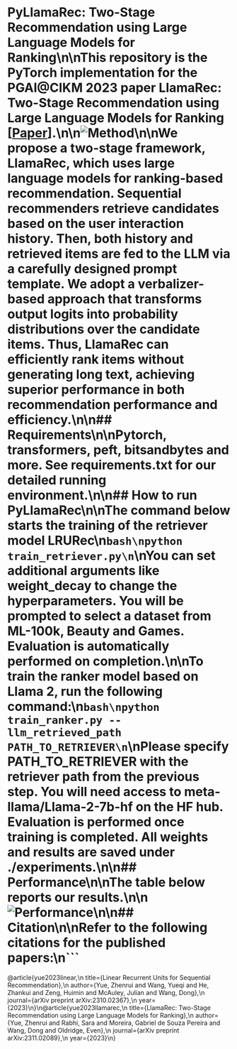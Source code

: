 
# PyLlamaRec: Two-Stage Recommendation using Large Language Models for Ranking\n\nThis repository is the PyTorch implementation for the PGAI@CIKM 2023 paper **LlamaRec: Two-Stage Recommendation using Large Language Models for Ranking [[Paper](https://arxiv.org/abs/2311.02089)]**.\n\n![Method](media/method.png)\n\nWe propose a two-stage framework, LlamaRec, which uses large language models for ranking-based recommendation. Sequential recommenders retrieve candidates based on the user interaction history. Then, both history and retrieved items are fed to the LLM via a carefully designed prompt template. We adopt a verbalizer-based approach that transforms output logits into probability distributions over the candidate items. Thus, LlamaRec can efficiently rank items without generating long text, achieving superior performance in both recommendation performance and efficiency.\n\n## Requirements\n\nPytorch, transformers, peft, bitsandbytes and more. See requirements.txt for our detailed running environment.\n\n## How to run PyLlamaRec\n\nThe command below starts the training of the retriever model LRURec\n```bash\npython train_retriever.py\n```\nYou can set additional arguments like weight_decay to change the hyperparameters. You will be prompted to select a dataset from ML-100k, Beauty and Games. Evaluation is automatically performed on completion.\n\nTo train the ranker model based on Llama 2, run the following command:\n```bash\npython train_ranker.py --llm_retrieved_path PATH_TO_RETRIEVER\n```\nPlease specify PATH_TO_RETRIEVER with the retriever path from the previous step. You will need access to meta-llama/Llama-2-7b-hf on the HF hub. Evaluation is performed once training is completed. All weights and results are saved under ./experiments.\n\n## Performance\n\nThe table below reports our results.\n\n![Performance](media/performance.png)\n\n## Citation\n\nRefer to the following citations for the published papers:\n```
@article{yue2023linear,\n  title={Linear Recurrent Units for Sequential Recommendation},\n  author={Yue, Zhenrui and Wang, Yueqi and He, Zhankui and Zeng, Huimin and McAuley, Julian and Wang, Dong},\n  journal={arXiv preprint arXiv:2310.02367},\n  year={2023}\n}\n@article{yue2023llamarec,\n  title={LlamaRec: Two-Stage Recommendation using Large Language Models for Ranking},\n  author={Yue, Zhenrui and Rabhi, Sara and Moreira, Gabriel de Souza Pereira and Wang, Dong and Oldridge, Even},\n  journal={arXiv preprint arXiv:2311.02089},\n  year={2023}\n}
```